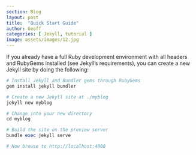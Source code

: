 ```yaml
---
section: Blog
layout: post
title:  "Quick Start Guide"
author: Geoff
categories: [ Jekyll, tutorial ]
image: assets/images/12.jpg
---
```


If you already have a full Ruby development environment with all headers and RubyGems installed (see Jekyll’s requirements), you can create a new Jekyll site by doing the following:

```ruby
# Install Jekyll and Bundler gems through RubyGems
gem install jekyll bundler

# Create a new Jekyll site at ./myblog
jekyll new myblog

# Change into your new directory
cd myblog

# Build the site on the preview server
bundle exec jekyll serve

# Now browse to http://localhost:4000
```
